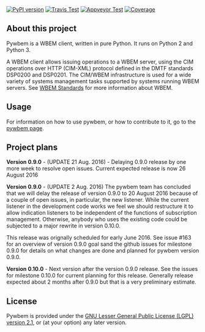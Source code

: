 
[![PyPI version](https://img.shields.io/pypi/v/pywbem.svg?style=plastic&label=PyPI%20version)](https://pypi.python.org/pypi/pywbem)
[![Travis Test](https://img.shields.io/travis/pywbem/pywbem/master.svg?style=plastic&label=Travis%20Test)](https://travis-ci.org/pywbem/pywbem/branches)
[![Appveyor Test](https://img.shields.io/appveyor/ci/andy-maier/pywbem.svg?style=plastic&label=Appveyor%20Test)](https://ci.appveyor.com/project/andy-maier/pywbem)
[![Coverage](https://img.shields.io/coveralls/pywbem/pywbem.svg?style=plastic&label=Coverage)](https://coveralls.io/r/pywbem/pywbem?branch=master)

About this project
------------------

Pywbem is a WBEM client, written in pure Python. It runs on Python 2 and
Python 3.

A WBEM client allows issuing operations to a WBEM server, using the CIM
operations over HTTP (CIM-XML) protocol defined in the DMTF standards DSP0200
and DSP0201. The CIM/WBEM infrastructure is used for a wide variety of systems
management tasks supported by systems running WBEM servers. See
[WBEM Standards](http://www.dmtf.org/standards/wbem) for more information about
WBEM.

Usage
-----

For information on how to use pywbem, or how to contribute to it, go to the
[pywbem page](http://pywbem.github.io/pywbem/).

Project plans
-------------

**Version 0.9.0** - (UPDATE 21 Aug. 2016) - Delaying 0.9.0 release by
one more week to resolve open issues. Current expected release is now
26 August 2016

**Version 0.9.0** - (UPDATE 2 Aug. 2016) The pywbem team has concluded that
we will delay the release of version 0.9.0 to 20 August 2016 because of a couple
of open issues, in particular, the new listener. While the current listener in
the development code works we feel we should restructure it to allow indication
listeners to be independent of the functions of subscription management.
Otherwise, anybody who uses the existing code could be subjected to a major
rewrite in version 0.10.0.

This release was orignally scheduled for
early June 2016.  See issue #163 for an overview of version 0.9.0 goal sand the
github issues for milestone 0.9.0 for details on what changes are done and
planned for pywbem version 0.9.0.

**Version 0.10.0** - Next version after the version 0.9.0 release. See the issues
for milestone 0.10.0 for current planning for this release. Generally release
expected about 2 months after 0.9.0 but that is a very preliminary estimate.

License
-------

Pywbem is provided under the
[GNU Lesser General Public License (LGPL) version 2.1](src/pywbem/LICENSE.txt),
or (at your option) any later version.
